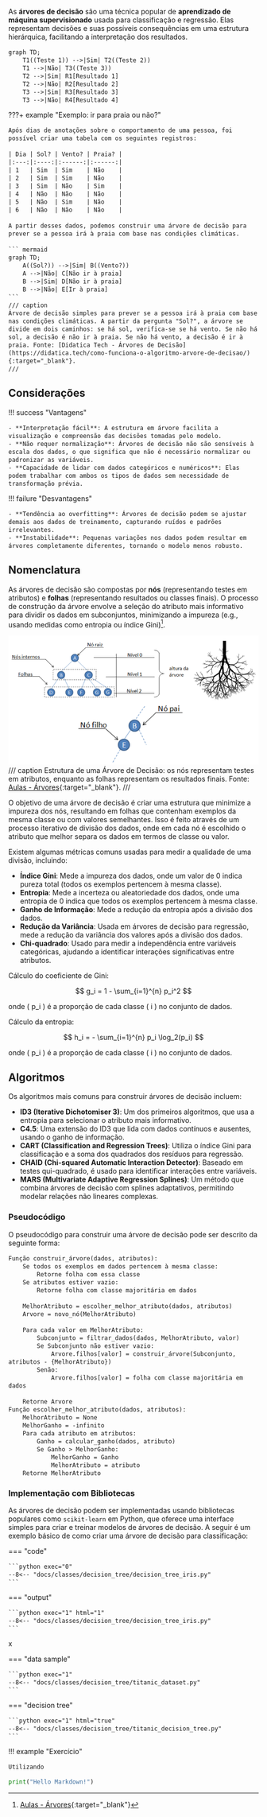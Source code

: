 
As **árvores de decisão** são uma técnica popular de **aprendizado de máquina supervisionado** usada para classificação e regressão. Elas representam decisões e suas possíveis consequências em uma estrutura hierárquica, facilitando a interpretação dos resultados.

``` mermaid
graph TD;
    T1((Teste 1)) -->|Sim| T2((Teste 2))
    T1 -->|Não| T3((Teste 3))
    T2 -->|Sim| R1[Resultado 1]
    T2 -->|Não| R2[Resultado 2]
    T3 -->|Sim| R3[Resultado 3]
    T3 -->|Não| R4[Resultado 4]
```

???+ example "Exemplo: ir para praia ou não?"

    Após dias de anotações sobre o comportamento de uma pessoa, foi possível criar uma tabela com os seguintes registros:

    | Dia | Sol? | Vento? | Praia? |
    |:---:|:----:|:------:|:------:|
    | 1   | Sim  | Sim    | Não    |
    | 2   | Sim  | Sim    | Não    |
    | 3   | Sim  | Não    | Sim    |
    | 4   | Não  | Não    | Não    |
    | 5   | Não  | Sim    | Não    |
    | 6   | Não  | Não    | Não    |

    A partir desses dados, podemos construir uma árvore de decisão para prever se a pessoa irá à praia com base nas condições climáticas.

    ``` mermaid
    graph TD;
        A((Sol?)) -->|Sim| B((Vento?))
        A -->|Não| C[Não ir à praia]
        B -->|Sim| D[Não ir à praia]
        B -->|Não| E[Ir à praia]
    ```
    /// caption
    Árvore de decisão simples para prever se a pessoa irá à praia com base nas condições climáticas. A partir da pergunta "Sol?", a árvore se divide em dois caminhos: se há sol, verifica-se se há vento. Se não há sol, a decisão é não ir à praia. Se não há vento, a decisão é ir à praia. Fonte: [Didatica Tech - Árvores de Decisão](https://didatica.tech/como-funciona-o-algoritmo-arvore-de-decisao/){:target="_blank"}.
    ///

## Considerações

!!! success "Vantagens"

    - **Interpretação fácil**: A estrutura em árvore facilita a visualização e compreensão das decisões tomadas pelo modelo.
    - **Não requer normalização**: Árvores de decisão não são sensíveis à escala dos dados, o que significa que não é necessário normalizar ou padronizar as variáveis.
    - **Capacidade de lidar com dados categóricos e numéricos**: Elas podem trabalhar com ambos os tipos de dados sem necessidade de transformação prévia.

!!! failure "Desvantagens"

    - **Tendência ao overfitting**: Árvores de decisão podem se ajustar demais aos dados de treinamento, capturando ruídos e padrões irrelevantes.
    - **Instabilidade**: Pequenas variações nos dados podem resultar em árvores completamente diferentes, tornando o modelo menos robusto.

## Nomenclatura

As árvores de decisão são compostas por **nós** (representando testes em atributos) e **folhas** (representando resultados ou classes finais). O processo de construção da árvore envolve a seleção do atributo mais informativo para dividir os dados em subconjuntos, minimizando a impureza (e.g., usando medidas como entropia ou índice Gini)[^1].

![Estrutura de uma Árvore de Decisão](decision_tree_structure.png)
/// caption
Estrutura de uma Árvore de Decisão: os nós representam testes em atributos, enquanto as folhas representam os resultados finais. Fonte: [Aulas - Árvores](https://saulo.arisa.com.br/wiki/index.php/%C3%81rvores){:target="_blank"}.
///

O objetivo de uma árvore de decisão é criar uma estrutura que minimize a impureza dos nós, resultando em folhas que contenham exemplos da mesma classe ou com valores semelhantes. Isso é feito através de um processo iterativo de divisão dos dados, onde em cada nó é escolhido o atributo que melhor separa os dados em termos de classe ou valor.

Existem algumas métricas comuns usadas para medir a qualidade de uma divisão, incluindo:

- **Índice Gini**: Mede a impureza dos dados, onde um valor de 0 indica pureza total (todos os exemplos pertencem à mesma classe).
- **Entropia**: Mede a incerteza ou aleatoriedade dos dados, onde uma entropia de 0 indica que todos os exemplos pertencem à mesma classe.
- **Ganho de Informação**: Mede a redução da entropia após a divisão dos dados.
- **Redução da Variância**: Usada em árvores de decisão para regressão, mede a redução da variância dos valores após a divisão dos dados.
- **Chi-quadrado**: Usado para medir a independência entre variáveis categóricas, ajudando a identificar interações significativas entre atributos.


Cálculo do coeficiente de Gini:

$$
g_i = 1 - \sum_{i=1}^{n} p_i^2
$$

onde \( p_i \) é a proporção de cada classe \( i \) no conjunto de dados.

Cálculo da entropia:

$$
h_i = - \sum_{i=1}^{n} p_i \log_2(p_i)
$$

onde \( p_i \) é a proporção de cada classe \( i \) no conjunto de dados.


## Algoritmos

Os algoritmos mais comuns para construir árvores de decisão incluem:

- **ID3 (Iterative Dichotomiser 3)**: Um dos primeiros algoritmos, que usa a entropia para selecionar o atributo mais informativo.
- **C4.5**: Uma extensão do ID3 que lida com dados contínuos e ausentes, usando o ganho de informação.
- **CART (Classification and Regression Trees)**: Utiliza o índice Gini para classificação e a soma dos quadrados dos resíduos para regressão.
- **CHAID (Chi-squared Automatic Interaction Detector)**: Baseado em testes qui-quadrado, é usado para identificar interações entre variáveis.
- **MARS (Multivariate Adaptive Regression Splines)**: Um método que combina árvores de decisão com splines adaptativos, permitindo modelar relações não lineares complexas.


### Pseudocódigo
O pseudocódigo para construir uma árvore de decisão pode ser descrito da seguinte forma:
```plaintext
Função construir_árvore(dados, atributos):
    Se todos os exemplos em dados pertencem à mesma classe:
        Retorne folha com essa classe
    Se atributos estiver vazio:
        Retorne folha com classe majoritária em dados

    MelhorAtributo = escolher_melhor_atributo(dados, atributos)
    Arvore = novo_nó(MelhorAtributo)

    Para cada valor em MelhorAtributo:
        Subconjunto = filtrar_dados(dados, MelhorAtributo, valor)
        Se Subconjunto não estiver vazio:
            Arvore.filhos[valor] = construir_árvore(Subconjunto, atributos - {MelhorAtributo})
        Senão:
            Arvore.filhos[valor] = folha com classe majoritária em dados

    Retorne Arvore
Função escolher_melhor_atributo(dados, atributos):
    MelhorAtributo = None
    MelhorGanho = -infinito
    Para cada atributo em atributos:
        Ganho = calcular_ganho(dados, atributo)
        Se Ganho > MelhorGanho:
            MelhorGanho = Ganho
            MelhorAtributo = atributo
    Retorne MelhorAtributo
```

### Implementação com Bibliotecas

As árvores de decisão podem ser implementadas usando bibliotecas populares como `scikit-learn` em Python, que oferece uma interface simples para criar e treinar modelos de árvores de decisão. A seguir é um exemplo básico de como criar uma árvore de decisão para classificação:

=== "code"

    ```python exec="0"
    --8<-- "docs/classes/decision_tree/decision_tree_iris.py"
    ```

=== "output"

    ```python exec="1" html="1"
    --8<-- "docs/classes/decision_tree/decision_tree_iris.py"
    ```

x

=== "data sample"

    ```python exec="1"
    --8<-- "docs/classes/decision_tree/titanic_dataset.py"
    ```

=== "decision tree"

    ```python exec="1" html="true"
    --8<-- "docs/classes/decision_tree/titanic_decision_tree.py"
    ```


!!! example "Exercício"

    Utilizando

```python exec="on"
print("Hello Markdown!")
```

[^1]: [Aulas - Árvores](https://saulo.arisa.com.br/wiki/index.php/%C3%81rvores){:target="_blank"}
[^2]: [Didatica Tech - Árvores de Decisão](https://didatica.tech/como-funciona-o-algoritmo-arvore-de-decisao/){:target="_blank"}